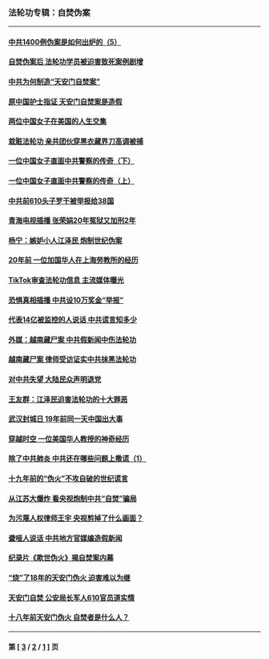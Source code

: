 ### 法轮功专辑：自焚伪案
---
#### [中共1400例伪案是如何出炉的（5）](../../pages/nf5562/n13226831.md?12270430) 
#### [自焚伪案后 法轮功学员被迫害致死案例剧增](../../pages/nf5562/n13190600.md?12270430) 
#### [中共为何制造“天安门自焚案”](../../pages/nf5562/n13183270.md?12270430) 
#### [原中国护士指证 天安门自焚案是造假](../../pages/nf5562/n13172289.md?12270430) 
#### [两位中国女子在美国的人生交集](../../pages/nf5562/n13156138.md?12270430) 
#### [栽赃法轮功 亲共团伙穿黑衣藏界刀高调被捕](../../pages/nf5562/n13073780.md?12270430) 
#### [一位中国女子直面中共警察的传奇（下）](../../pages/nf5562/n12989706.md?12270430) 
#### [一位中国女子直面中共警察的传奇（上）](../../pages/nf5562/n12985072.md?12270430) 
#### [中共前610头子罗干被举报给38国](../../pages/nf5562/n12975419.md?12270430) 
#### [青海电视插播 张荣娟20年冤狱又加刑2年](../../pages/nf5562/n12738166.md?12270430) 
#### [杨宁：嫉妒小人江泽民 炮制世纪伪案](../../pages/nf5562/n12724108.md?12270430) 
#### [20年前 一位加国华人在上海劳教所的经历](../../pages/nf5562/n12707932.md?12270430) 
#### [TikTok审查法轮功信息 主流媒体曝光](../../pages/nf5562/n12362336.md?12270430) 
#### [恐惧真相插播 中共设10万奖金“举报”](../../pages/nf5562/n12306396.md?12270430) 
#### [代表14亿被监控的人说话 中共谎言知多少](../../pages/nf5562/n12297484.md?12270430) 
#### [外媒：越南藏尸案 中共假新闻中伤法轮功](../../pages/nf5562/n12264411.md?12270430) 
#### [越南藏尸案 律师受访证实中共抹黑法轮功](../../pages/nf5562/n12261878.md?12270430) 
#### [对中共失望 大陆民众声明退党](../../pages/nf5562/n12187315.md?12270430) 
#### [王友群：江泽民迫害法轮功的十大罪恶](../../pages/nf5562/n12169074.md?12270430) 
#### [武汉封城日 19年前同一天中国出大事](../../pages/nf5562/n12150901.md?12270430) 
#### [穿越时空  一位美国华人教授的神奇经历](../../pages/nf5562/n12097460.md?12270430) 
#### [除了中共肺炎 中共还在哪些问题上撒谎（1）](../../pages/nf5562/n11955770.md?12270430) 
#### [十九年前的“伪火”不攻自破的世纪谎言](../../pages/nf5562/n11813238.md?12270430) 
#### [从江苏大爆炸 看央视炮制中共“自焚”骗局](../../pages/nf5562/n11140275.md?12270430) 
#### [为污蔑人权律师王宇 央视剪掉了什么画面？](../../pages/nf5562/n11130142.md?12270430) 
#### [聋哑人说话 中共地方官媒编造假新闻](../../pages/nf5562/n11006067.md?12270430) 
#### [纪录片《欺世伪火》揭自焚案内幕](../../pages/nf5562/n11002664.md?12270430) 
#### [“烧”了18年的天安门伪火 迫害难以为继](../../pages/nf5562/n10996660.md?12270430) 
#### [天安门自焚 公安局长军人610官员道实情](../../pages/nf5562/n10997098.md?12270430) 
#### [十八年前天安门伪火 自焚者是什么人？](../../pages/nf5562/n10996556.md?12270430) 

---
#### 第 [ [3](./3.md?12270430) / [2](./2.md?12270430) / [1](./1.md?12270430) ] 页
